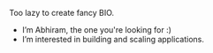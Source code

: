 Too lazy to create fancy BIO.

- I’m Abhiram, the one you're looking for :)
- I’m interested in building and scaling applications.



